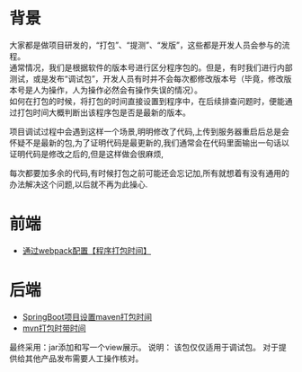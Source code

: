 
# 背景
大家都是做项目研发的，“打包”、“提测”、“发版”，这些都是开发人员会参与的流程。   
通常情况，我们是根据软件的版本号进行区分程序包的。但是，有时我们进行内部测试，或是发布“调试包”，开发人员有时并不会每次都修改版本号（毕竟，修改版本号是人为操作，人为操作必然会有操作失误的情况）。    
如何在打包的时候，将打包的时间直接设置到程序中，在后续排查问题时，便能通过打包时间大概判断出该程序包是否是最新的版本。


项目调试过程中会遇到这样一个场景,明明修改了代码,上传到服务器重启后总是会怀疑不是最新的包,为了证明代码是最更新的,我们通常会在代码里面输出一句话以证明代码是修改之后的,但是这样做会很麻烦,

每次都要加多余的代码,有时候打包之前可能还会忘记加,所有就想着有没有通用的办法解决这个问题,以后就不再为此操心.


# 前端
- [通过webpack配置【程序打包时间】](https://blog.csdn.net/sinat_26710701/article/details/128479587)

# 后端
- [SpringBoot项目设置maven打包时间](https://www.cnblogs.com/chengzhongyi/p/14516491.html)
- [mvn打包时带时间](https://blog.csdn.net/weixin_46013012/article/details/134348568)

最终采用：jar添加和写一个view展示。
说明： 该包仅仅适用于调试包。 对于提供给其他产品发布需要人工操作核对。

